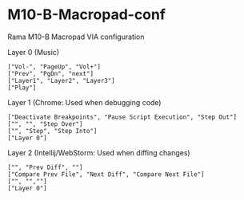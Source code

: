 # M10-B-Macropad-conf
Rama M10-B Macropad VIA configuration

Layer 0 (Music)
```
["Vol-", "PageUp", "Vol+"]
["Prev", "PgDn", "next"]
["Layer1", "Layer2", "Layer3"]
["Play"]
```

Layer 1 (Chrome: Used when debugging code)
```
["Deactivate Breakpoints", "Pause Script Execution", "Step Out"]
["", "", "Step Over"]
["", "Step", "Step Into"]
["Layer 0"]
```

Layer 2 (Intellij/WebStorm: Used when diffing changes)
```
["", "Prev Diff", ""]
["Compare Prev File", "Next Diff", "Compare Next File"]
["", "",""]
["Layer 0"]
```
